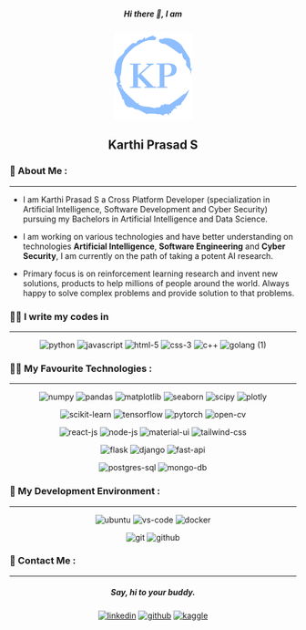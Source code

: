 <h5 align='center'> Hi there 👋, I am </h5>

<div align='center'>
<p align='center'>
  
 ![KP](https://github.com/karthi-prasad/assets/blob/main/KP.png)   
  
</p>

  <h2 align='center'>Karthi Prasad S</h2>
</div>

<h4 align='center'></h4>


###  :telescope:   About Me :
---

- I am Karthi Prasad S a Cross Platform Developer (specialization in Artificial Intelligence, Software Development and Cyber Security) pursuing my Bachelors in Artificial Intelligence and Data Science.

- I am working on various technologies and have better understanding on technologies **Artificial Intelligence**, **Software Engineering** and **Cyber Security**, I am currently on the path of taking a potent AI research. 

- Primary focus is on reinforcement learning research and invent new solutions, products to help millions of people around the world. Always happy to solve complex problems and provide solution to that problems.

### :technologist: I write my codes in
---

<div align='center'>
  
![python](https://user-images.githubusercontent.com/107131277/211264488-976c0fcb-ce02-4b4a-9f1c-328206bc58c8.svg)
![javascript](https://user-images.githubusercontent.com/107131277/211264644-1f460ef5-4066-4d52-a018-56b44f983607.svg)
![html-5](https://user-images.githubusercontent.com/107131277/211265141-7087f5e5-008c-45bd-9081-6aa0187eba8a.svg)
![css-3](https://user-images.githubusercontent.com/107131277/211265210-f19163ae-4d27-4d64-a5e1-4f0941acc5bc.svg)
![c++](https://user-images.githubusercontent.com/107131277/211265260-1ff56ebe-542f-472e-b01d-b57f031f2b55.svg)
![golang (1)](https://user-images.githubusercontent.com/107131277/211265354-0a89177a-be93-4489-939d-3a6db5923cdb.svg)

</div>

### :superhero_man: My Favourite Technologies :
---
<!-- Data Preprocessing Tools -->
<div align='center'>
  
  ![numpy](https://user-images.githubusercontent.com/107131277/211266513-b7faefb9-f0af-4c0d-9e6a-e993ccb51edf.svg)
  ![pandas](https://user-images.githubusercontent.com/107131277/211266641-edd5467d-4e87-4d83-b89d-ae6ed52fedba.svg)
  ![matplotlib](https://user-images.githubusercontent.com/107131277/211266773-d4611e67-7414-41a6-8f96-3fe0e602b58a.svg)
  ![seaborn](https://user-images.githubusercontent.com/107131277/211266905-5fc539e2-28fb-44dc-9714-0c4d2ed7eb3f.svg)
  ![scipy](https://user-images.githubusercontent.com/107131277/211266993-fa6baad3-1d42-42b4-9a36-56be7d05493d.svg)
  ![plotly](https://user-images.githubusercontent.com/107131277/211267054-8a9553e6-7906-46aa-9c72-19326b239ba0.svg)
 
</div>

<!-- Machine Learning and Deep learning Algorithms -->
<div align='center'>
  
  ![scikit-learn](https://user-images.githubusercontent.com/107131277/211267421-3b9c3e69-af27-45f0-bc85-9b1b8a22594e.svg)
  ![tensorflow](https://user-images.githubusercontent.com/107131277/211267505-e4085391-32ee-49c5-9ef3-f512e8e568ed.svg)
  ![pytorch](https://user-images.githubusercontent.com/107131277/211267589-5bfdff10-a27a-4133-b816-461a2a0f111b.svg)
  ![open-cv](https://user-images.githubusercontent.com/107131277/211267740-68e460b7-f413-46a1-b1ee-0bb27ee07e83.svg)
  
</div>

<!-- FrontEnd JavaScript -->
<div align='center'>
  
  ![react-js](https://user-images.githubusercontent.com/107131277/211269204-bf099653-840d-47bf-a512-0d60476110b5.svg)
  ![node-js](https://user-images.githubusercontent.com/107131277/211269274-133b4edb-fef8-4f77-bf39-314a28c387d3.svg)
  ![material-ui](https://user-images.githubusercontent.com/107131277/211269337-d81ba633-e9f2-4424-a03c-94def5ba3ac5.svg)
  ![tailwind-css](https://user-images.githubusercontent.com/107131277/211269440-88db73d9-e63a-4acb-b509-d9cb16445bb1.svg)

</div>

<!-- BackEnd Python -->
<div align='center'>
  
  ![flask](https://user-images.githubusercontent.com/107131277/211268148-6ae61c46-40b7-471c-b7cb-c89f8a70b789.svg)
  ![django](https://user-images.githubusercontent.com/107131277/211268241-7da5d5be-c5af-4a35-8734-96a321061704.svg)
  ![fast-api](https://user-images.githubusercontent.com/107131277/211268321-d620fbd4-8f71-49eb-b0ff-b7aa4679f8ec.svg)

</div>

<!-- Databases -->
<div align='center'>
  
  ![postgres-sql](https://user-images.githubusercontent.com/107131277/211270125-ea2788c7-dd3b-4cf1-8510-feccf08dbbca.svg)
  ![mongo-db](https://user-images.githubusercontent.com/107131277/211270217-0961460d-5b96-4c28-a570-91b45799b5b7.svg)
  
</div>

### :ninja: My Development Environment :
---

<!-- Development Tools -->
<div align='center'>

 ![ubuntu](https://user-images.githubusercontent.com/107131277/211270639-27a0ae5e-da0e-4c22-ae3f-4876e65173ca.svg)
 ![vs-code](https://user-images.githubusercontent.com/107131277/211270749-8aba5918-a59d-4872-aaee-400237e5ebd8.svg)
 ![docker](https://user-images.githubusercontent.com/107131277/211270937-0f786e46-3971-4ad7-8f41-8a8dc2f7978a.svg)
 
</div>

<!-- Version control Tools -->
<div align='center'>
  
  ![git](https://user-images.githubusercontent.com/107131277/211274579-5a47b855-4a29-4ef1-8dc2-7f3cd106b89c.svg)
  ![github](https://user-images.githubusercontent.com/107131277/211274697-7f5db8cf-d59d-4f40-9b59-333e6412fb91.svg)

 </div>
 
 ### 	:raising_hand: Contact Me :
 ---
 
 <!-- Social Media -->
 <div align='center'>
  
  <h5> Say, hi to your buddy. </h5>
  
  [![linkedin](https://github.com/shikhar1020jais1/Git-Social/blob/master/Icons/LinkedIn.png (LinkedIn))][1]
  [![github](https://github.com/shikhar1020jais1/Git-Social/blob/master/Icons/Github.png (Github))][2]
  [![kaggle](https://github.com/shikhar1020jais1/Git-Social/blob/master/Icons/Kaggle.png (Kaggle))][3]
  
  
 </div>
 
 [1]: https://www.linkedin.com/in/karthi-prasad-s-85b159227/
 [2]: https://github.com/karthi-prasad77
 [3]: https://kaggle.com/



